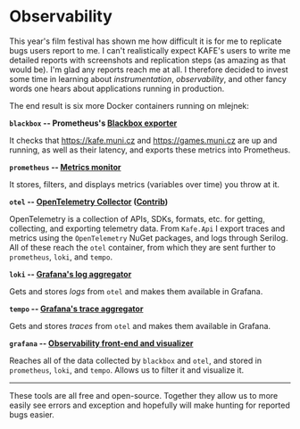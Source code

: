 # Observability

This year's film festival has shown me how difficult it is for me to replicate bugs users report to me.
I can't realistically expect KAFE's users to write me detailed reports with screenshots and replication steps (as amazing as that would be).
I'm glad any reports reach me at all.
I therefore decided to invest some time in learning about _instrumentation_, _observability_, and other fancy words one hears about applications running in production.

The end result is six more Docker containers running on mlejnek:

**`blackbox` -- Prometheus's [Blackbox exporter](https://github.com/prometheus/blackbox_exporter)**

It checks that https://kafe.muni.cz and https://games.muni.cz are up and running, as well as their latency, and exports these metrics into Prometheus.

**`prometheus` -- [Metrics monitor](https://prometheus.io/)**

It stores, filters, and displays metrics (variables over time) you throw at it.

**`otel` -- [OpenTelemetry Collector](https://opentelemetry.io/docs/collector/) ([Contrib](https://github.com/open-telemetry/opentelemetry-collector-contrib))**

OpenTelemetry is a collection of APIs, SDKs, formats, etc. for getting, collecting, and exporting telemetry data.
From `Kafe.Api` I export traces and metrics using the `OpenTelemetry` NuGet packages, and logs through Serilog.
All of these reach the `otel` container, from which they are sent further to `prometheus`, `loki`, and `tempo`.

**`loki` -- [Grafana's log aggregator](https://grafana.com/oss/loki/)**

Gets and stores _logs_ from `otel` and makes them available in Grafana.

**`tempo` -- [Grafana's trace aggregator](https://grafana.com/oss/tempo/)**

Gets and stores _traces_ from `otel` and makes them available in Grafana.

**`grafana` -- [Observability front-end and visualizer](https://grafana.com/oss/grafana/)**

Reaches all of the data collected by `blackbox` and `otel`, and stored in `prometheus`, `loki`, and `tempo`.
Allows us to filter it and visualize it.

---

These tools are all free and open-source.
Together they allow us to more easily see errors and exception and hopefully will make hunting for reported bugs easier.

